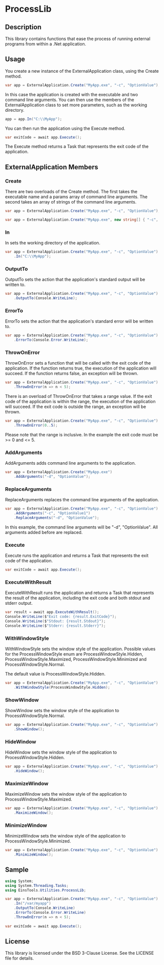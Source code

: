 # ProcessLib

## Description

This library contains functions that ease the process of running external programs from within
a .Net application.

## Usage

You create a new instance of the ExternalApplication class, using the Create method.

```csharp
var app = ExternalApplication.Create("MyApp.exe", "-c", "OptionValue");
```

In this case the application is created with the executable and two command line arguments. You can then use the 
members of the ExternalApplication class to set more parameters, such as the working directory.

```csharp
app = app.In("C:\\MyApp");
```

You can then run the application using the Execute method.

```csharp
var exitCode = await app.Execute();
```

The Execute method returns a Task<int> that represents the exit code of the application.

## ExternalApplication Members

### Create

There are two overloads of the Create method. The first takes the executable name and 
a params array of command line arguments. The second takes an array of strings of the command line arguments.

```csharp
var app = ExternalApplication.Create("MyApp.exe", "-c", "OptionValue");
```

```csharp
var app = ExternalApplication.Create("MyApp.exe", new string[] { "-c", "OptionValue" }, workingDirectory: "C:\\MyApp");
```

### In
In sets the working directory of the application.

```csharp
var app = ExternalApplication.Create("MyApp.exe", "-c", "OptionValue")
    .In("C:\\MyApp");
```

### OutputTo
OutputTo sets the action that the application's standard output will be written to.

```csharp
var app = ExternalApplication.Create("MyApp.exe", "-c", "OptionValue")
    .OutputTo(Console.WriteLine);
```

### ErrorTo
ErrorTo sets the action that the application's standard error will be written to.

```csharp
var app = ExternalApplication.Create("MyApp.exe", "-c", "OptionValue")
    .ErrorTo(Console.Error.WriteLine);
```

### ThrowOnError
ThrowOnError sets a function that will be called with the exit code of the application. If the function returns true,
the execution of the application will succeed. If the function returns false, an exception will be thrown.

```csharp
var app = ExternalApplication.Create("MyApp.exe", "-c", "OptionValue")
    .ThrowOnError(n => n < 5);
```

There is an overload of ThrowOnError that takes a range value. If the exit code of the application is within the range,
the execution of the application will succeed. If the exit code is outside the range, an exception will be thrown.

```csharp
var app = ExternalApplication.Create("MyApp.exe", "-c", "OptionValue")
    .ThrowOnError(0..5);
```

Please note that the range is inclusive. In the example the exit code must be >= 0 and <= 5.

### AddArguments
AddArguments adds command line arguments to the application.

```csharp
var app = ExternalApplication.Create("MyApp.exe")
    .AddArguments("-d", "OptionValue");
```

### ReplaceArguments
ReplaceArguments replaces the command line arguments of the application.

```csharp
var app = ExternalApplication.Create("MyApp.exe", "-c", "OptionValue")
    .AddArguments("-c", "OptionValue1")
    .ReplaceArguments("-d", "OptionValue");
```

In this example, the command line arguments will be "-d", "OptionValue". All arguments added before are replaced.

### Execute
Execute runs the application and returns a Task<int> that represents the exit code of the application.

```csharp
var exitCode = await app.Execute();
```

### ExecuteWithResult

ExecuteWithResult runs the application and returns a Task<ExternalApplicationResult> that represents the result of 
the application, including the exit code and both stdout and stderr output.

```csharp
var result = await app.ExecuteWithResult();
Console.WriteLine($"Exit code: {result.ExitCode}");
Console.WriteLine($"Stdout: {result.Stdout}");
Console.WriteLine($"Stderr: {result.Stderr}");
```

### WithWindowStyle

WithWindowStyle sets the window style of the application. Possible values for the ProcessWindowStyle enum are
ProcessWindowStyle.Hidden, ProcessWindowStyle.Maximized, ProcessWindowStyle.Minimized and ProcessWindowStyle.Normal.

The default value is ProcessWindowStyle.Hidden.

```csharp
var app = ExternalApplication.Create("MyApp.exe", "-c", "OptionValue")
    .WithWindowStyle(ProcessWindowStyle.Hidden);
```

### ShowWindow

ShowWindow sets the window style of the application to ProcessWindowStyle.Normal.

```csharp
var app = ExternalApplication.Create("MyApp.exe", "-c", "OptionValue")
    .ShowWindow();
```

### HideWindow

HideWindow sets the window style of the application to ProcessWindowStyle.Hidden.

```csharp
var app = ExternalApplication.Create("MyApp.exe", "-c", "OptionValue")
    .HideWindow();
```

### MaximizeWindow

MaximizeWindow sets the window style of the application to ProcessWindowStyle.Maximized.

```csharp
var app = ExternalApplication.Create("MyApp.exe", "-c", "OptionValue")
    .MaximizeWindow();
```

### MinimizeWindow

MinimizeWindow sets the window style of the application to ProcessWindowStyle.Minimized.

```csharp
var app = ExternalApplication.Create("MyApp.exe", "-c", "OptionValue")
    .MinimizeWindow();
```

## Sample

```csharp
using System;
using System.Threading.Tasks;
using EinsTools.Utilities.ProcessLib;

var app = ExternalApplication.Create("MyApp.exe", "-c", "OptionValue")
    .In("/var/myapp")
    .OutputTo(Console.WriteLine)
    .ErrorTo(Console.Error.WriteLine)
    .ThrowOnError(n => n < 5);
    
var exitCode = await app.Execute();
```

## License

This library is licensed under the BSD 3-Clause License. See the LICENSE file for details.

